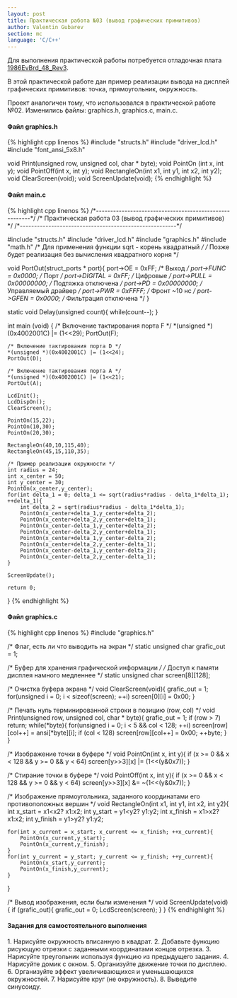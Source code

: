 ```yaml
---
layout: post
title: Практическая работа №03 (вывод графических примитивов)
author: Valentin Gubarev
section: mc
language: 'C/C++'
---
```


<p>Для выполнения практической работы потребуется отладочная плата
<a href="/docs/mc/1986EvBrd_48_Rev3.pdf">1986EvBrd_48_Rev3</a>.
</p>
<p>В этой практической работе дан пример реализации вывода на дисплей
графических примитивов: точка, прямоугольник, окружность.
</p>
<p>Проект аналогичен тому, что использовался в практической работе №02. Изменились файлы:
graphics.h, graphics.c, main.c.
</p>

<h4>Файл graphics.h</h4>
{% highlight cpp linenos %}
#include "structs.h"
#include "driver_lcd.h"
#include "font_ansi_5x8.h"

void Print(unsigned row, unsigned col, char * byte);
void PointOn (int x, int y);
void PointOff(int x, int y);
void RectangleOn(int x1, int y1, int x2, int y2);
void ClearScreen(void);
void ScreenUpdate(void);
{% endhighlight %}

<h4>Файл main.c</h4>
{% highlight cpp linenos %}
/*-------------------------------------------------------*/
/* Практическая работа 03 (вывод графических примитивов) */
/*-------------------------------------------------------*/

#include "structs.h"
#include "driver_lcd.h"
#include "graphics.h"
#include "math.h" /* Для применения функции sqrt - корень квадратный */
/* Позже будет реализация без вычисления квадратного корня */

void PortOut(struct_ports * port){
    port->OE      = 0xFF;       /* Выход                */
    port->FUNC    = 0x0000;     /* Порт                 */
    port->DIGITAL = 0xFF;       /* Цифровые             */
    port->PULL    = 0x00000000; /* Подтяжка отключена   */
    port->PD      = 0x00000000; /* Управляемый драйвер  */
    port->PWR     = 0xFFFF;     /* Фронт ~10 нс         */
    port->GFEN    = 0x0000;     /* Фильтрация отключена */
}

static void Delay(unsigned count){
    while(count--);
}

int main (void) {
    /* Включение тактирования порта F */
    *(unsigned *)(0x4002001C) |= (1<<29);
    PortOut(F);

    /* Включение тактирования порта D */
    *(unsigned *)(0x4002001C) |= (1<<24);
    PortOut(D);

    /* Включение тактирования порта A */
    *(unsigned *)(0x4002001C) |= (1<<21);
    PortOut(A);  

    LcdInit();
    LcdDispOn();
    ClearScreen();

    PointOn(15,22);
    PointOn(10,30);
    PointOn(20,30);

    RectangleOn(40,10,115,40);
    RectangleOn(45,15,110,35);

    /* Пример реализации окружности */
    int radius = 24;
    int x_center = 50;
    int y_center = 30;
    PointOn(x_center,y_center);
    for(int delta_1 = 0; delta_1 <= sqrt(radius*radius - delta_1*delta_1); ++delta_1){
        int delta_2 = sqrt(radius*radius - delta_1*delta_1);
        PointOn(x_center+delta_1,y_center+delta_2);
        PointOn(x_center+delta_2,y_center+delta_1);
        PointOn(x_center-delta_1,y_center+delta_2);
        PointOn(x_center-delta_2,y_center+delta_1);
        PointOn(x_center+delta_1,y_center-delta_2);
        PointOn(x_center+delta_2,y_center-delta_1);
        PointOn(x_center-delta_1,y_center-delta_2);
        PointOn(x_center-delta_2,y_center-delta_1);
    }

    ScreenUpdate();

    return 0;
}
{% endhighlight %}

<h4>Файл graphics.c</h4>
{% highlight cpp linenos %}
#include "graphics.h"

/* Флаг, есть ли что выводить на экран */
static unsigned char grafic_out = 1;

/* Буфер для хранения графической информации */
/* Доступ к памяти дисплея намного медленнее */
static unsigned char screen[8][128];

/* Очистка буфера экрана */
void ClearScreen(void){
    grafic_out = 1;
    for(unsigned i = 0; i < sizeof(screen); ++i)
        screen[0][i] = 0x00;
}

/* Печать нуль терминированной строки в позицию (row, col) */
void Print(unsigned row, unsigned col, char * byte){
    grafic_out = 1;
    if (row > 7) return;
    while(*byte){
        for(unsigned i = 0; i < 5 && col < 128; ++i)
            screen[row][col++] = ansi[*byte][i];
        if (col < 128)
            screen[row][col++] = 0x00;
        ++byte;
    }
}

/* Изображение точки в буфере */
void PointOn(int x, int y){
    if (x >= 0 && x < 128 && y >= 0 && y < 64)
        screen[y>>3][x] |=  (1<<(y&0x7));
}

/* Стирание точки в буфере */
void PointOff(int x, int y){
    if (x >= 0 && x < 128 && y >= 0 && y < 64)
        screen[y>>3][x] &= ~(1<<(y&0x7));
}

/* Изображение прямоугольника, заданного координатами его противоположных вершин */
void RectangleOn(int x1, int y1, int x2, int y2){
    int x_start = x1<x2? x1:x2;
    int y_start = y1<y2? y1:y2;
    int x_finish = x1>x2? x1:x2;
    int y_finish = y1>y2? y1:y2;

    for(int x_current = x_start; x_current <= x_finish; ++x_current){
        PointOn(x_current,y_start);
        PointOn(x_current,y_finish);
    }
    for(int y_current = y_start; y_current <= y_finish; ++y_current){
        PointOn(x_start,y_current);
        PointOn(x_finish,y_current);
    }
}

/* Вывод изображения, если были изменения */
void ScreenUpdate(void){
    if (grafic_out){
        grafic_out = 0;
        LcdScreen(screen);
    }
}
{% endhighlight %}

<h4>Задания для самостоятельного выполнения</h4>
1. Нарисуйте окружность вписанную в квадрат.
2. Добавьте функцию рисующую отрезки с заданными координатами концов отрезка.
3. Нарисуйте треугольник используя функцию из предыдущего задания.
4. Нарисуйте домик с окном.
5. Организуйте движение точки по дисплею.
6. Организуйте эффект увеличивающихся и уменьшающихся окружностей.
7. Нарисуйте круг (не окружность).
8. Выведите синусоиду.



